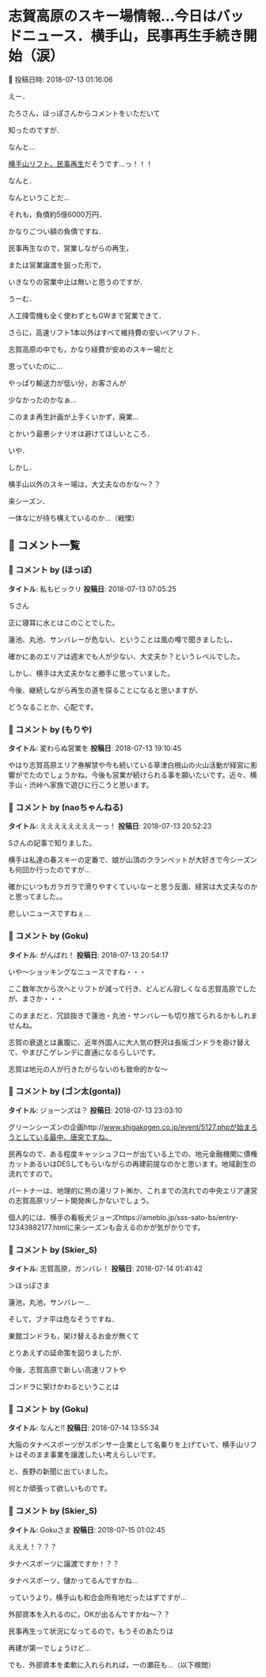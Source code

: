 # 志賀高原のスキー場情報…今日はバッドニュース．横手山，民事再生手続き開始（涙）

📅 投稿日時: 2018-07-13 01:16:06

えー．


たろさん，ほっぽさんからコメントをいただいて


知ったのですが．





なんと…


[横手山リフト，民事再生](https://headlines.yahoo.co.jp/hl?a=20180712-00010000-teikokudb-ind)だそうです…っ！！！


なんと．


なんということだ…


それも，負債約5億6000万円．


かなりごつい額の負債ですね．





民事再生なので，営業しながらの再生，


または営業譲渡を狙った形で，


いきなりの営業中止は無いと思うのですが．





うーむ．


人工降雪機も全く使わずともGWまで営業できて．


さらに，高速リフト1本以外はすべて維持費の安いペアリフト．


志賀高原の中でも，かなり経費が安めのスキー場だと


思っていたのに…


やっぱり輸送力が低い分，お客さんが


少なかったのかなぁ…





このまま再生計画が上手くいかず，廃業…


とかいう最悪シナリオは避けてほしいところ．





いや．


しかし．


横手山以外のスキー場は，大丈夫なのかな～？？


来シーズン．


一体なにが待ち構えているのか…（戦慄）

## 💬 コメント一覧

### 💬 コメント by (ほっぽ)
**タイトル**: 私もビックリ
**投稿日**: 2018-07-13 07:05:25

Ｓさん



正に寝耳に水とはこのことでした。

蓮池、丸池、サンバレーが危ない、ということは風の噂で聞きましたし、

確かにあのエリアは週末でも人が少ない、大丈夫か？というレベルでした。



しかし、横手は大丈夫かなと勝手に思っていました。

今後、継続しながら再生の道を探ることになると思いますが、

どうなることか、心配です。

### 💬 コメント by (もりや)
**タイトル**: 変わらぬ営業を
**投稿日**: 2018-07-13 19:10:45

やはり志賀高原エリア券解禁や今も続いている草津白根山の火山活動が経営に影響がでたのでしょうかね。今後も営業が続けられる事を願いたいです。近々、横手山・渋峠へ家族で遊びに行こうと思います。

### 💬 コメント by (naoちゃんねる)
**タイトル**: ええええええええーっ！
**投稿日**: 2018-07-13 20:52:23

Sさんの記事で知りました。

横手は私達の春スキーの定番で、娘が山頂のクランペットが大好きで今シーズンも何回か行ったのですが…

確かにいつもガラガラで滑りやすくていいなーと思う反面、経営は大丈夫なのかと思ってました。。

悲しいニュースですねぇ…

### 💬 コメント by (Goku)
**タイトル**: がんばれ！
**投稿日**: 2018-07-13 20:54:17

いや～ショッキングなニュースですね・・・

ここ数年次から次へとリフトが減って行き、どんどん寂しくなる志賀高原でしたが、まさか・・・



このままだと、冗談抜きで蓮池・丸池・サンバレーも切り捨てられるかもしれませんね。



志賀の衰退とは裏腹に、近年外国人に大人気の野沢は長坂ゴンドラを掛け替えて、やまびこゲレンデに直通になるらしいです。



志賀は地元の人が行きたがらないのも致命的かな～

### 💬 コメント by (ゴン太(gonta))
**タイトル**: ジョーンズは？
**投稿日**: 2018-07-13 23:03:10

グリーンシーズンの企画http://www.shigakogen.co.jp/event/5127.phpが始まろうとしている最中、唐突ですね。



民再なので、ある程度キャッシュフローが出ている上での、地元金融機関に債権カットあるいはDESしてもらいながらの再建前提なのかと思います。地域創生の流れですので。



パートナーは、地理的に熊の湯リフト㈱か、これまでの流れでの中央エリア運営の志賀高原リゾート開発㈱しかないでしょう。



個人的には、横手の看板犬ジョーズhttps://ameblo.jp/sss-sato-bs/entry-12343882177.htmlに来シーズンも会えるのかが気がかりです。

### 💬 コメント by (Skier_S)
**タイトル**: 志賀高原，ガンバレ！
**投稿日**: 2018-07-14 01:41:42

＞ほっぽさま

蓮池，丸池，サンバレー…

そして，ブナ平は危なそうですね．



東館ゴンドラも，架け替えるお金が無くて

とりあえずの延命策を図りましたが．

今後，志賀高原で新しい高速リフトや

ゴンドラに架けかわるということは

### 💬 コメント by (Goku)
**タイトル**: なんと‼
**投稿日**: 2018-07-14 13:55:34

大阪のタナベスポーツがスポンサー企業として名乗りを上げていて、横手山リフトはそのまま事業を譲渡したい考えらしいです。

と、長野の新聞に出ていました。

何とか頑張って欲しいものです。

### 💬 コメント by (Skier_S)
**タイトル**: Gokuさま
**投稿日**: 2018-07-15 01:02:45

えええ！？？？

タナベスポーツに譲渡ですか！？？

タナベスポーツ，儲かってるんですかね…



っていうより，横手山も和合会所有地だったはずですが…

外部資本を入れるのに，OKが出るんですかね～？？

民事再生って状況になってるので，もうそのあたりは

再建が第一でしょうけど…



でも．外部資本を柔軟に入れられれば，一の瀬荘も…（以下検閲）

